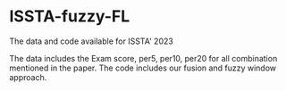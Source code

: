 # ISSTA-fuzzy-FL
The data and code available for ISSTA' 2023

The data includes the Exam score, per5, per10, per20 for all combination mentioned in the paper.
The code includes our fusion and fuzzy window approach.

